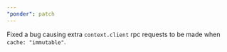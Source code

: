 ```yaml
---
"ponder": patch
---
```


Fixed a bug causing extra `context.client` rpc requests to be made when `cache: "immutable"`.
